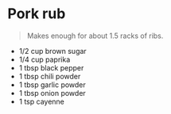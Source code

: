 Pork rub
========

> Makes enough for about 1.5 racks of ribs.

- 1/2 cup brown sugar
- 1/4 cup paprika
- 1 tbsp black pepper
- 1 tbsp chili powder
- 1 tbsp garlic powder
- 1 tbsp onion powder
- 1 tsp cayenne
